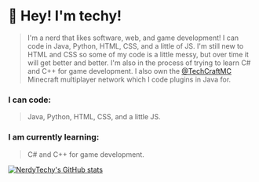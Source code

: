 # :wave: Hey! I'm techy!
> I'm a nerd that likes software, web, and game development! I can code in Java, Python, HTML, CSS, and a little of JS. I'm still new to HTML and CSS so some of my code is a little messy, but over time it will get better and better. I'm also in the process of trying to learn C# and C++ for game development. I also own the [@TechCraftMC](https://github.com/TechCraftMC) Minecraft multiplayer network which I code plugins in Java for.

### I can code:
> Java, Python, HTML, CSS, and a little JS.

### I am currently learning:
> C# and C++ for game development.

[![NerdyTechy's GitHub stats](https://github-readme-stats.vercel.app/api?username=NerdyTechy&count_private=true&show_icons=true&theme=dark)](https://github.com/NerdyTechy)
